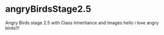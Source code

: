 # angryBirdsStage2.5
Angry Birds stage 2.5 with Class Inheritance and Images
hello i love angry birds!!!